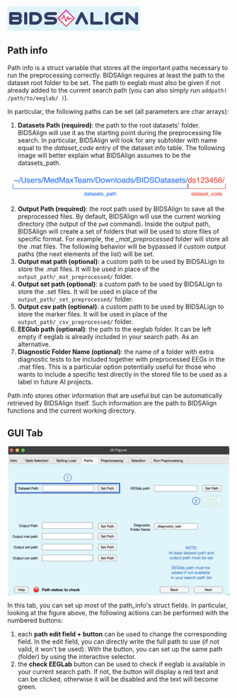 <img src="logo4gui.png"
    alt="Picture"
    width="300"
/>


## Path info

Path info is a struct variable that stores all the important paths necessary to run the preprocessing correctly. BIDSAlign requires at least the path to the dataset root folder to be set. The path to eeglab must also be given if not already added to the current search path (you can also simply run `addpath( /path/to/eeglab/ )`). 

In particular, the following paths can be set (all parameters are char arrays):

1. **Datasets Path (required)**: the path to the root datasets' folder. BIDSAlign will use it as the starting point during the preprocessing file search. In particular, BIDSAlign will look for any subfolder with name equal to the *dataset_code* entry of the dataset info table. The following image will better explain what BIDSAlign assumes to be the datasets_path.

<img src="pathexample.png"
    alt="Picture"
    width="500"
    style="display: block; margin: 0 auto" 
/>

2. **Output Path (required)**: the root path used by BIDSAlign to save all the preprocessed files. By default, BIDSAlign will use the current working directory (the output of the `pwd` command). Inside the output path, BIDSAlign will create a set of folders that will be used to store files of specific format. For example, the *_mat_preprocessed* folder will store all the .mat files. The following behavior will be bypassed if custom output paths (the next elements of the list) will be set.
3. **Output mat path (optional)**: a custom path to be used by BIDSALign to store the .mat files. It will be used in place of the `output_path/_mat_preprocessed/` folder.
4. **Output set path (optional)**: a custom path to be used by BIDSALign to store the .set files. It will be used in place of the `output_path/_set_preprocessed/` folder.
5. **Output csv path (optional)**: a custom path to be used by BIDSALign to store the marker files. It will be used in place of the `output_path/_csv_preprocessed/` folder.
6. **EEGlab path (optional)**: the path to the eeglab folder. It can be left empty if eeglab is already included in your search path. As an alternative.
7. **Diagnostic Folder Name (optional)**: the name of a folder with extra diagnostic tests to be included together with preprocessed EEGs in the .mat files. This is a particular option potentially useful for those who wants to include a specific test directly in the stored file to be used as a label in future AI projects.

Path info stores other information that are useful but can be automatically retrieved by BIDSAlign itself. Such information are the path to BIDSAlign functions and the current working directory.


## GUI Tab

<img src="PathTab.png"
    alt="Picture"
    width="500"
    style="display: block; margin: 0 auto" 
/>

In this tab, you can set up most of the path_info's struct fields. In particular, looking at the figure above, the following actions can be performed with the numbered buttons:

1. each **path edit field + button** can be used to change the corresponding field. In the edit field, you can directly write the full path to use (if not valid, it won't be used). With the button, you can set up the same path (folder) by using the interactive selector.
2. the **check EEGLab** button can be used to check if eeglab is available in your current search path. If not, the button will display a red text and can be clicked, otherwise it will be disabled and the text will become green. 